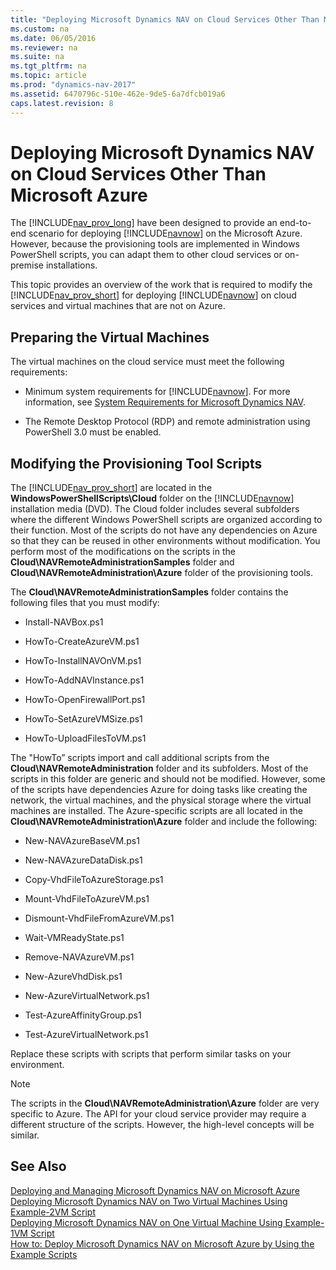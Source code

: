 ```yaml
---
title: "Deploying Microsoft Dynamics NAV on Cloud Services Other Than Microsoft Azure"
ms.custom: na
ms.date: 06/05/2016
ms.reviewer: na
ms.suite: na
ms.tgt_pltfrm: na
ms.topic: article
ms.prod: "dynamics-nav-2017"
ms.assetid: 6470796c-510e-462e-9de5-6a7dfcb019a6
caps.latest.revision: 8
---
```

# Deploying Microsoft Dynamics NAV on Cloud Services Other Than Microsoft Azure
The [!INCLUDE[nav_prov_long](includes/nav_prov_long_md.md)] have been designed to provide an end-to-end scenario for deploying [!INCLUDE[navnow](includes/navnow_md.md)] on the Microsoft Azure. However, because the provisioning tools are implemented in Windows PowerShell scripts, you can adapt them to other cloud services or on-premise installations.  

 This topic provides an overview of the work that is required to modify the [!INCLUDE[nav_prov_short](includes/nav_prov_short_md.md)] for deploying [!INCLUDE[navnow](includes/navnow_md.md)] on cloud services and virtual machines that are not on Azure.  

## Preparing the Virtual Machines  
 The virtual machines on the cloud service must meet the following requirements:  

-   Minimum system requirements for [!INCLUDE[navnow](includes/navnow_md.md)]. For more information, see [System Requirements for Microsoft Dynamics NAV](System-Requirements-for-Microsoft-Dynamics-NAV.md).  

-   The Remote Desktop Protocol \(RDP\) and remote administration using PowerShell 3.0 must be enabled.  

## Modifying the Provisioning Tool Scripts  
 The [!INCLUDE[nav_prov_short](includes/nav_prov_short_md.md)] are located in the **WindowsPowerShellScripts\\Cloud** folder on the [!INCLUDE[navnow](includes/navnow_md.md)] installation media \(DVD\). The Cloud folder includes several subfolders where the different Windows PowerShell scripts are organized according to their function. Most of the scripts do not have any dependencies on Azure so that they can be reused in other environments without modification. You perform most of the modifications on the scripts in the **Cloud\\NAVRemoteAdministrationSamples** folder and **Cloud\\NAVRemoteAdministration\\Azure** folder of the provisioning tools.  

 The **Cloud\\NAVRemoteAdministrationSamples** folder contains the following files that you must modify:  

-   Install-NAVBox.ps1  

-   HowTo-CreateAzureVM.ps1  

-   HowTo-InstallNAVOnVM.ps1  

-   HowTo-AddNAVInstance.ps1  

-   HowTo-OpenFirewallPort.ps1  

-   HowTo-SetAzureVMSize.ps1  

-   HowTo-UploadFilesToVM.ps1  

 The "HowTo” scripts import and call additional scripts from the **Cloud\\NAVRemoteAdministration** folder and its subfolders. Most of the scripts in this folder are generic and should not be modified. However, some of the scripts have dependencies Azure for doing tasks like creating the network, the virtual machines, and the physical storage where the virtual machines are installed. The Azure-specific scripts are all located in the **Cloud\\NAVRemoteAdministration\\Azure** folder and include the following:  

-   New-NAVAzureBaseVM.ps1  

-   New-NAVAzureDataDisk.ps1  

-   Copy-VhdFileToAzureStorage.ps1  

-   Mount-VhdFileToAzureVM.ps1  

-   Dismount-VhdFileFromAzureVM.ps1  

-   Wait-VMReadyState.ps1  

-   Remove-NAVAzureVM.ps1  

-   New-AzureVhdDisk.ps1  

-   New-AzureVirtualNetwork.ps1  

-   Test-AzureAffinityGroup.ps1  

-   Test-AzureVirtualNetwork.ps1  

 Replace these scripts with scripts that perform similar tasks on your environment.  

> [!NOTE]  
>  The scripts in the **Cloud\\NAVRemoteAdministration\\Azure** folder are very specific to Azure. The API for your cloud service provider may require a different structure of the scripts. However, the high-level concepts will be similar.  

## See Also  
 [Deploying and Managing Microsoft Dynamics NAV on Microsoft Azure](Deploying-and-Managing-Microsoft-Dynamics-NAV-on-Microsoft-Azure.md)   
 [Deploying Microsoft Dynamics NAV on Two Virtual Machines Using Example-2VM Script](Deploying-Microsoft-Dynamics-NAV-on-Two-Virtual-Machines-Using-Example-2VM-Script.md)   
 [Deploying Microsoft Dynamics NAV on One Virtual Machine Using Example-1VM Script](Deploying-Microsoft-Dynamics-NAV-on-One-Virtual-Machine-Using-Example-1VM-Script.md)   
 [How to: Deploy Microsoft Dynamics NAV on Microsoft Azure by Using the Example Scripts](How-to--Deploy-Microsoft-Dynamics-NAV-on-Microsoft-Azure-by-Using-the-Example-Scripts.md)
